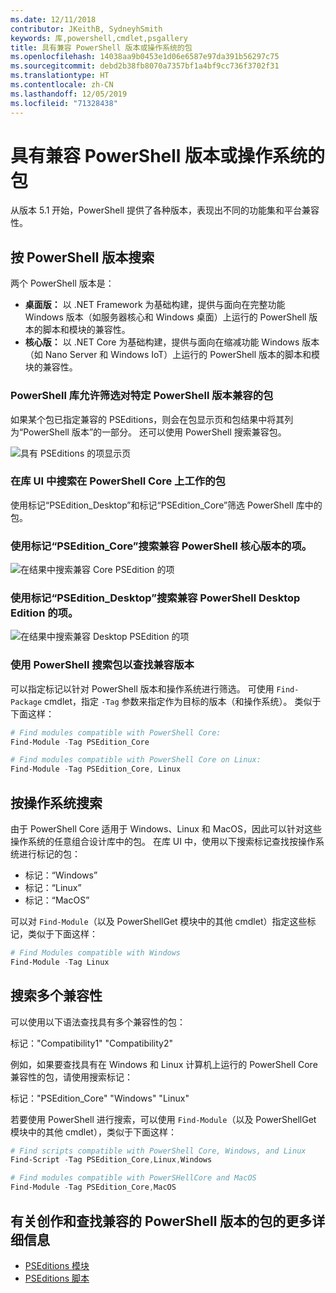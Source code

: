```yaml
---
ms.date: 12/11/2018
contributor: JKeithB, SydneyhSmith
keywords: 库,powershell,cmdlet,psgallery
title: 具有兼容 PowerShell 版本或操作系统的包
ms.openlocfilehash: 14038aa9b0453e1d06e6587e97da391b56297c75
ms.sourcegitcommit: debd2b38fb8070a7357bf1a4bf9cc736f3702f31
ms.translationtype: HT
ms.contentlocale: zh-CN
ms.lasthandoff: 12/05/2019
ms.locfileid: "71328438"
---
```

# <a name="packages-with-compatible-powershell-editions-or-operating-systems"></a>具有兼容 PowerShell 版本或操作系统的包

从版本 5.1 开始，PowerShell 提供了各种版本，表现出不同的功能集和平台兼容性。

## <a name="searching-by-powershell-edition"></a>按 PowerShell 版本搜索

两个 PowerShell 版本是：
- **桌面版：** 以 .NET Framework 为基础构建，提供与面向在完整功能 Windows 版本（如服务器核心和 Windows 桌面）上运行的 PowerShell 版本的脚本和模块的兼容性。
- **核心版：** 以 .NET Core 为基础构建，提供与面向在缩减功能 Windows 版本（如 Nano Server 和 Windows IoT）上运行的 PowerShell 版本的脚本和模块的兼容性。

### <a name="powershell-gallery-allows-you-to-filter-packages-compatible-for-specific-powershell-editions"></a>PowerShell 库允许筛选对特定 PowerShell 版本兼容的包

如果某个包已指定兼容的 PSEditions，则会在包显示页和包结果中将其列为“PowerShell 版本”的一部分。
还可以使用 PowerShell 搜索兼容包。

![具有 PSEditions 的项显示页](../../Images/packagedisplaypagewithpseditions.PNG)

### <a name="search-for-packages-in-the-gallery-ui-that-work-on-powershell-core"></a>在库 UI 中搜索在 PowerShell Core 上工作的包

使用标记“PSEdition_Desktop”和标记“PSEdition_Core”筛选 PowerShell 库中的包。

### <a name="use-tagspsedition_core-to-search-items-compatible-with-powershell-core-edition"></a>使用标记“PSEdition_Core”搜索兼容 PowerShell 核心版本的项。

![在结果中搜索兼容 Core PSEdition 的项](../../Images/searchresultswithpseditions.PNG)

### <a name="use-tagspsedition_desktop-to-search-items-compatible-with-powershell-desktop-edition"></a>使用标记“PSEdition_Desktop”搜索兼容 PowerShell Desktop Edition 的项。

![在结果中搜索兼容 Desktop PSEdition 的项](../../Images/searchresultswithpseditionsdesktop.PNG)

### <a name="search-for-packages-to-find-compatible-editions-using-powershell"></a>使用 PowerShell 搜索包以查找兼容版本
可以指定标记以针对 PowerShell 版本和操作系统进行筛选。
可使用 `Find-Package` cmdlet，指定 `-Tag` 参数来指定作为目标的版本（和操作系统）。
类似于下面这样：

```powershell
# Find modules compatible with PowerShell Core:
Find-Module -Tag PSEdition_Core

# Find modules compatible with PowerShell Core on Linux:
Find-Module -Tag PSEdition_Core, Linux
```

## <a name="searching-by-operating-system"></a>按操作系统搜索

由于 PowerShell Core 适用于 Windows、Linux 和 MacOS，因此可以针对这些操作系统的任意组合设计库中的包。 在库 UI 中，使用以下搜索标记查找按操作系统进行标记的包：

- 标记：“Windows”
- 标记：“Linux”
- 标记：“MacOS”

可以对 `Find-Module`（以及 PowerShellGet 模块中的其他 cmdlet）指定这些标记，类似于下面这样：

```powershell
# Find Modules compatible with Windows
Find-Module -Tag Linux
```

## <a name="searching-for-multiple-compatibilities"></a>搜索多个兼容性

可以使用以下语法查找具有多个兼容性的包：

标记："Compatibility1" "Compatibility2"

例如，如果要查找具有在 Windows 和 Linux 计算机上运行的 PowerShell Core 兼容性的包，请使用搜索标记：

标记："PSEdition_Core" "Windows" "Linux"

若要使用 PowerShell 进行搜索，可以使用 `Find-Module`（以及 PowerShellGet 模块中的其他 cmdlet），类似于下面这样：

```powershell
# Find scripts compatible with PowerShell Core, Windows, and Linux
Find-Script -Tag PSEdition_Core,Linux,Windows

# Find modules compatible with PowerSHellCore and MacOS
Find-Module -Tag PSEdition_Core,MacOS
```

## <a name="more-details-on-authoring-and-finding-the-packages-with-compatible-powershell-editions"></a>有关创作和查找兼容的 PowerShell 版本的包的更多详细信息

- [PSEditions 模块](../../concepts/module-psedition-support.md)
- [PSEditions 脚本](../../concepts/script-psedition-support.md)

